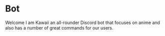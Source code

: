 # Bot
Welcome I am Kawaii an all-rounder Discord bot that focuses on anime and also has a number of great commands for our users.
